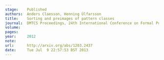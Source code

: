 ```yaml
---
stage:    Published
authors:  Anders Claesson, Henning Úlfarsson
title:    Sorting and preimages of pattern classes
journal:  DMTCS Proceedings, 24th International Conference on Formal Power Series and Algebraic Combinatorics (FPSAC 2012)
volume:   
pages:    
year:     2012
note:     
url:      http://arxiv.org/abs/1203.2437
date:     Tue Jul  9 22:57:53 BST 2013
---
```

